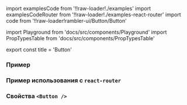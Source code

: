 import examplesCode from '!!raw-loader!./examples'
import examplesCodeRouter from '!!raw-loader!./examples-react-router'
import code from '!!raw-loader!rambler-ui/Button/Button'

import Playground from 'docs/src/components/Playground'
import PropTypesTable from 'docs/src/components/PropTypesTable'

export const title = 'Button'

### Пример
<Playground code={examplesCode} />

### Пример использования с `react-router`
<Playground code={examplesCodeRouter} canEdit={false} showPreview={false} />

### Свойства `<Button />`
<PropTypesTable code={code} />

